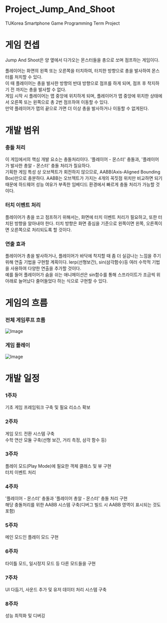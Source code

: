 # Project_Jump_And_Shoot
TUKorea Smartphone Game Programming Term Project

# 게임 컨셉
Jump And Shoot은 양 옆에서 다가오는 몬스터들을 총으로 쏘며 점프하는 게임이다.

플레이어는 화면의 왼쪽 또는 오른쪽을 터치하여, 터치한 방향으로 총을 발사하여 몬스터를 처치할 수 있다.  
이 때 플레이어는 총을 발사한 방향의 반대 방향으로 점프를 하게 되며, 점프 후 착지하기 전 까지는 총을 발사할 수 없다.  
게임 시작 시 플레이어는 맵 중앙에 위치하게 되며, 플레이어가 맵 중앙에 위치한 상태에서 오른쪽 또는 왼쪽으로 총 2번 점프하여 이동할 수 있다.  
만약 플레이어가 맵의 끝으로 가면 더 이상 총을 발사하거나 이동할 수 없게된다.  

# 개발 범위
### 충돌 처리
이 게임에서의 핵심 개발 요소는 충돌처리이다. '플레이어 - 몬스터' 충돌과, '플레이어가 발사한 총알 - 몬스터' 충돌 처리가 칠요하다.  
기획한 게임 특성 상 오브젝트가 회전하지 않으므로, AABB(Axis-Aligned Bounding Box)만으로 충분하다. AABB는 오브젝트가 가지는 4개의 꼭짓점 위치만 비교하면 되기 때문에 하드웨어 성능 여유가 부족한 임베디드 환경에서 빠르게 충돌 처리가 가능할 것이다.

### 터치 이벤트 처리
플레이어가 총을 쏘고 점프하기 위해서는, 화면에 터치 이벤트 처리가 필요하고, 또한 터치된 방향을 알아내야 한다. 터치 방향은 화면 중심을 기준으로 왼쪽이면 왼쪽, 오른쪽이면 오른쪽으로 처리되도록 할 것이다.

### 연출 효과
플레이어가 총을 발사하거나, 플레이어가 바닥에 착지할 때 좀 더 실감나는 느낌을 주기 위해 연출 기법을 구현할 계획이다. lerp(선형보간), sin(삼각함수)등 여러 수학적 기법을 사용하여 다양한 연출을 추가할 것이다.  
예를 들어 플레이어가 숨을 쉬는 애니메이션은 sin함수를 통해 스프라이트가 조금씩 위 아래로 늘어났다 줄어들었다 하는 식으로 구현할 수 있다.

# 게임의 흐름
### 전체 게임루프 흐름
![Image](https://github.com/user-attachments/assets/14f45a7d-e4c7-4ee4-aad5-9d22d768391b)

### 게임 플레이
![Image](https://github.com/user-attachments/assets/325cff75-7c86-4c09-a024-5a9c4f4e2aeb)

# 개발 일정
### 1주차
기초 게임 프레임워크 구축 및 필요 리소스 확보

### 2주차
게임 모드 전환 시스템 구축  
수학 연산 모듈 구축(선형 보간, 거리 측정, 삼각 함수 등)

### 3주차
플레이 모드(Play Mode)에 필요한 객체 클래스 및 뷰 구현  
터치 이벤트 처리

### 4주차
'플레이어 - 몬스터' 충돌과 '플레이어 총알 - 몬스터' 충돌 처리 구현  
해당 충돌처리를 위한 AABB 시스템 구축(디버그 빌드 시 AABB 영역이 표시되는 것도 포함)

### 5주차
메인 모드인 플레이 모드 구현

### 6주차
타이틀 모드, 일시정지 모드 등 다른 모드들을 구현

### 7주차
UI 다듬기, 사운드 추가 및 유저 데이터 처리 시스템 구축

### 8주차
성능 최적화 및 디버깅
